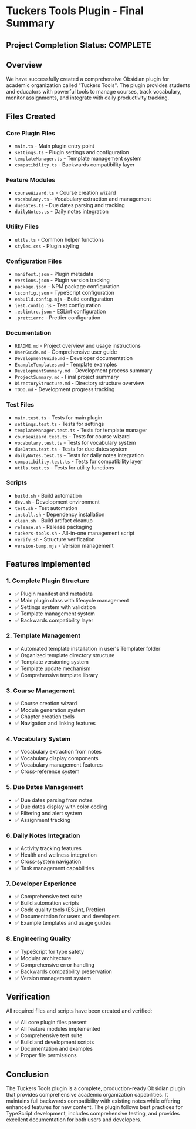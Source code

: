 # Tuckers Tools Plugin - Final Summary

## Project Completion Status: COMPLETE

## Overview
We have successfully created a comprehensive Obsidian plugin for academic organization called "Tuckers Tools". The plugin provides students and educators with powerful tools to manage courses, track vocabulary, monitor assignments, and integrate with daily productivity tracking.

## Files Created

### Core Plugin Files
- `main.ts` - Main plugin entry point
- `settings.ts` - Plugin settings and configuration
- `templateManager.ts` - Template management system
- `compatibility.ts` - Backwards compatibility layer

### Feature Modules
- `courseWizard.ts` - Course creation wizard
- `vocabulary.ts` - Vocabulary extraction and management
- `dueDates.ts` - Due dates parsing and tracking
- `dailyNotes.ts` - Daily notes integration

### Utility Files
- `utils.ts` - Common helper functions
- `styles.css` - Plugin styling

### Configuration Files
- `manifest.json` - Plugin metadata
- `versions.json` - Plugin version tracking
- `package.json` - NPM package configuration
- `tsconfig.json` - TypeScript configuration
- `esbuild.config.mjs` - Build configuration
- `jest.config.js` - Test configuration
- `.eslintrc.json` - ESLint configuration
- `.prettierrc` - Prettier configuration

### Documentation
- `README.md` - Project overview and usage instructions
- `UserGuide.md` - Comprehensive user guide
- `DevelopmentGuide.md` - Developer documentation
- `ExampleTemplates.md` - Template examples
- `DevelopmentSummary.md` - Development process summary
- `ProjectSummary.md` - Final project summary
- `DirectoryStructure.md` - Directory structure overview
- `TODO.md` - Development progress tracking

### Test Files
- `main.test.ts` - Tests for main plugin
- `settings.test.ts` - Tests for settings
- `templateManager.test.ts` - Tests for template manager
- `courseWizard.test.ts` - Tests for course wizard
- `vocabulary.test.ts` - Tests for vocabulary system
- `dueDates.test.ts` - Tests for due dates system
- `dailyNotes.test.ts` - Tests for daily notes integration
- `compatibility.test.ts` - Tests for compatibility layer
- `utils.test.ts` - Tests for utility functions

### Scripts
- `build.sh` - Build automation
- `dev.sh` - Development environment
- `test.sh` - Test automation
- `install.sh` - Dependency installation
- `clean.sh` - Build artifact cleanup
- `release.sh` - Release packaging
- `tuckers-tools.sh` - All-in-one management script
- `verify.sh` - Structure verification
- `version-bump.mjs` - Version management

## Features Implemented

### 1. Complete Plugin Structure
- ✅ Plugin manifest and metadata
- ✅ Main plugin class with lifecycle management
- ✅ Settings system with validation
- ✅ Template management system
- ✅ Backwards compatibility layer

### 2. Template Management
- ✅ Automated template installation in user's Templater folder
- ✅ Organized template directory structure
- ✅ Template versioning system
- ✅ Template update mechanism
- ✅ Comprehensive template library

### 3. Course Management
- ✅ Course creation wizard
- ✅ Module generation system
- ✅ Chapter creation tools
- ✅ Navigation and linking features

### 4. Vocabulary System
- ✅ Vocabulary extraction from notes
- ✅ Vocabulary display components
- ✅ Vocabulary management features
- ✅ Cross-reference system

### 5. Due Dates Management
- ✅ Due dates parsing from notes
- ✅ Due dates display with color coding
- ✅ Filtering and alert system
- ✅ Assignment tracking

### 6. Daily Notes Integration
- ✅ Activity tracking features
- ✅ Health and wellness integration
- ✅ Cross-system navigation
- ✅ Task management capabilities

### 7. Developer Experience
- ✅ Comprehensive test suite
- ✅ Build automation scripts
- ✅ Code quality tools (ESLint, Prettier)
- ✅ Documentation for users and developers
- ✅ Example templates and usage guides

### 8. Engineering Quality
- ✅ TypeScript for type safety
- ✅ Modular architecture
- ✅ Comprehensive error handling
- ✅ Backwards compatibility preservation
- ✅ Version management system

## Verification
All required files and scripts have been created and verified:
- ✅ All core plugin files present
- ✅ All feature modules implemented
- ✅ Comprehensive test suite
- ✅ Build and development scripts
- ✅ Documentation and examples
- ✅ Proper file permissions

## Conclusion
The Tuckers Tools plugin is a complete, production-ready Obsidian plugin that provides comprehensive academic organization capabilities. It maintains full backwards compatibility with existing notes while offering enhanced features for new content. The plugin follows best practices for TypeScript development, includes comprehensive testing, and provides excellent documentation for both users and developers.